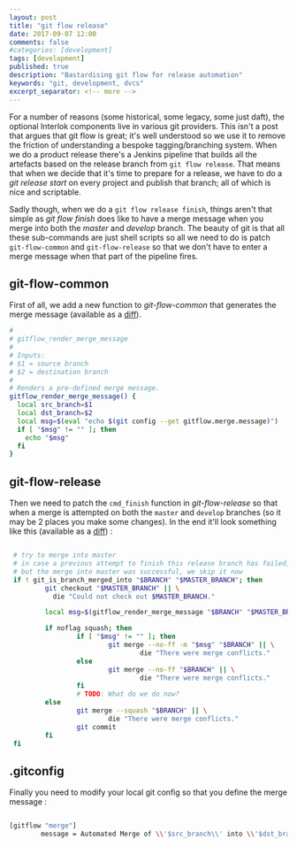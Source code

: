 ```yaml
---
layout: post
title: "git flow release"
date: 2017-09-07 12:00
comments: false
#categories: [development]
tags: [development]
published: true
description: "Bastardising git flow for release automation"
keywords: "git, development, dvcs"
excerpt_separator: <!-- more -->
---
```


For a number of reasons (some historical, some legacy, some just daft), the optional Interlok components live in various git providers. This isn't a post that argues that git flow is great; it's well understood so we use it to remove the friction of understanding a bespoke tagging/branching system. When we do a product release there's a Jenkins pipeline that builds all the artefacts based on the release branch from `git flow release`. That means that when we decide that it's time to prepare for a release, we have to do a _git release start_ on every project and publish that branch; all of which is nice and scriptable.

<!-- more -->

Sadly though, when we do a `git flow release finish`, things aren't that simple as _git flow finish_ does like to have a merge message when you merge into both the _master_ and _develop_ branch. The beauty of git is that all these sub-commands are just shell scripts so all we need to do is patch `git-flow-common` and `git-flow-release` so that we don't have to enter a merge message when that part of the pipeline fires.

## git-flow-common

First of all, we add a new function to _git-flow-common_ that generates the merge message (available as a <a href="{{ site.baseurl}}/artifacts/gfc_diff.txt" target="_blank">diff</a>).

```bash
#
# gitflow_render_merge_message
#
# Inputs:
# $1 = source branch
# $2 = destination branch
#
# Renders a pre-defined merge message.
gitflow_render_merge_message() {
  local src_branch=$1
  local dst_branch=$2
  local msg=$(eval "echo $(git config --get gitflow.merge.message)")
  if [ "$msg" != "" ]; then
    echo "$msg"
  fi
}
```


## git-flow-release

Then we need to patch the `cmd_finish` function in _git-flow-release_ so that when a merge is attempted on both the `master` and `develop` branches (so it may be 2 places you make some changes). In the end it'll look something like this (available as a <a href="{{ site.baseurl}}/artifacts/gfr_diff.txt" target="_blank">diff</a>) :

```bash

 # try to merge into master
 # in case a previous attempt to finish this release branch has failed,
 # but the merge into master was successful, we skip it now
 if ! git_is_branch_merged_into "$BRANCH" "$MASTER_BRANCH"; then
         git checkout "$MASTER_BRANCH" || \
           die "Could not check out $MASTER_BRANCH."

         local msg=$(gitflow_render_merge_message "$BRANCH" "$MASTER_BRANCH")

         if noflag squash; then
                 if [ "$msg" != "" ]; then
                         git merge --no-ff -m "$msg" "$BRANCH" || \
                                 die "There were merge conflicts."
                 else
                         git merge --no-ff "$BRANCH" || \
                                 die "There were merge conflicts."
                 fi
                 # TODO: What do we do now?
         else
                 git merge --squash "$BRANCH" || \
                         die "There were merge conflicts."
                 git commit
         fi
 fi

```


## .gitconfig

Finally you need to modify your local git config so that you define the merge message :

```bash

[gitflow "merge"]
        message = Automated Merge of \\'$src_branch\\' into \\'$dst_branch\\'.

```
